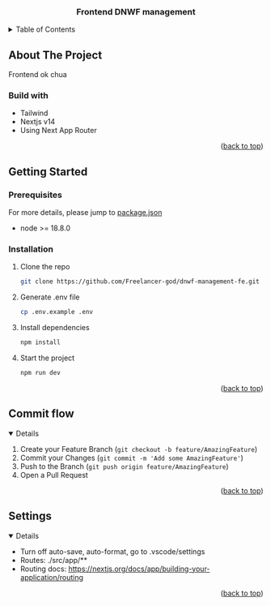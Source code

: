 <div id="top"></div>

<!-- PROJECT SHIELDS -->
<!--
*** I'm using markdown "reference style" links for readability.
*** Reference links are enclosed in brackets [ ] instead of parentheses ( ).
*** See the bottom of this document for the declaration of the reference variables
*** for contributors-url, forks-url, etc. This is an optional, concise syntax you may use.
*** https://www.markdownguide.org/basic-syntax/#reference-style-links
-->

<!-- PROJECT LOGO -->
<br />
<div align="center">
  <h3 align="center">Frontend DNWF management</h3>
</div>

<!-- TABLE OF CONTENTS -->
<details>
  <summary>Table of Contents</summary>
  <ol>
    <li>
      <a href="#about-the-project">About The Project</a>
      <ul>
        <li><a href="#built-with">Built With</a></li>
      </ul>
    </li>
    <li>
      <a href="#getting-started">Getting Started</a>
      <ul>
        <li><a href="#prerequisites">Prerequisites</a></li>
        <li><a href="#installation">Installation</a></li>
      </ul>
    </li>
    <li><a href="#usage">Usage</a></li>
    <li><a href="#roadmap">Roadmap</a></li>
    <li><a href="#contributing">Contributing</a></li>
    <li><a href="#license">License</a></li>
    <li><a href="#contact">Contact</a></li>
    <li><a href="#acknowledgments">Acknowledgments</a></li>
  </ol>
</details>

<!-- ABOUT THE PROJECT -->

## About The Project

Frontend ok chua

### Build with
- Tailwind
- Nextjs v14
- Using Next App Router

<p align="right">(<a href="#top">back to top</a>)</p>

## Getting Started

### Prerequisites
For more details, please jump to [package.json](https://github.com/Freelancer-god/dnwf-management-fe/blob/main/package.json) 
- node >= 18.8.0

### Installation

1. Clone the repo

   ```sh
   git clone https://github.com/Freelancer-god/dnwf-management-fe.git
   ```

2. Generate .env file
   ```sh
   cp .env.example .env
   ```

3. Install dependencies
   ```sh
   npm install
   ```

4. Start the project
   ```sh
   npm run dev
   ```

<p align="right">(<a href="#top">back to top</a>)</p>

<!-- CONTRIBUTING -->

## Commit flow

<details open>

1. Create your Feature Branch (`git checkout -b feature/AmazingFeature`)
2. Commit your Changes (`git commit -m 'Add some AmazingFeature'`)
3. Push to the Branch (`git push origin feature/AmazingFeature`)
4. Open a Pull Request

</details>

<p align="right">(<a href="#top">back to top</a>)</p>


## Settings

<details open>

- Turn off auto-save, auto-format, go to .vscode/settings
- Routes: ./src/app/**
- Routing docs: https://nextjs.org/docs/app/building-your-application/routing

</details>

<p align="right">(<a href="#top">back to top</a>)</p>

<!-- MARKDOWN LINKS & IMAGES -->
<!-- https://www.markdownguide.org/basic-syntax/#reference-style-links -->

[contributors-shield]: https://img.shields.io/github/contributors/Freelancer-god/Ecourseapis.svg?style=for-the-badge
[contributors-url]: https://github.com/Freelancer-god/dnwf-management-fe/graphs/contributors
[forks-shield]: https://img.shields.io/github/forks/Freelancer-god/Ecourseapis.svg?style=for-the-badge
[forks-url]: https://github.com/Freelancer-god/dnwf-management-fe/network/members
[stars-shield]: https://img.shields.io/github/stars/Freelancer-god/Ecourseapis.svg?style=for-the-badge
[stars-url]: https://github.com/Freelancer-god/dnwf-management-fe/stargazers
[issues-shield]: https://img.shields.io/github/issues/Freelancer-god/Ecourseapis.svg?style=for-the-badge
[issues-url]: https://github.com/Freelancer-god/dnwf-management-fe/issues
[license-shield]: https://img.shields.io/github/license/Freelancer-god/Ecourseapis.svg?style=for-the-badge
[license-url]: https://github.com/Freelancer-god/dnwf-management-fe/blob/main/LICENSE.txt
[linkedin-shield]: https://img.shields.io/badge/-LinkedIn-black.svg?style=for-the-badge&logo=linkedin&colorB=555
[product-screenshot]: images/screenshot.png